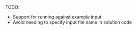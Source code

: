 TODO:
- Support for running against example input
- Avoid needing to specify input file name in solution code
